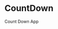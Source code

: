 # CountDown
 Count Down App
          
                           
                                                                                                                                                                      
                                                                                                        
                                                                                                       
                                                                                             
                                                                                   
                                                    
                                    
                          
        
     
    
